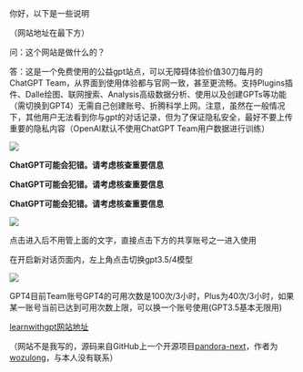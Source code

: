 你好，以下是一些说明

（网站地址在最下方）

问：这个网站是做什么的？

答：这是一个免费使用的公益gpt站点，可以无障碍体验价值30刀每月的ChatGPT Team，从界面到使用体验都与官网一致，甚至更流畅。支持Plugins插件、Dalle绘图、联网搜索、Analysis高级数据分析、使用以及创建GPTs等功能（需切换到GPT4）无需自己创建账号、折腾科学上网。注意，虽然在一般情况下，其他用户无法看到你与gpt的对话记录，但为了保证隐私安全，最好不要上传重要的隐私内容（OpenAI默认不使用ChatGPT Team用户数据进行训练）

![](https://pic.imgdb.cn/item/659f6fd2871b83018a1f96f7.png)

**ChatGPT可能会犯错。请考虑核查重要信息**

**ChatGPT可能会犯错。请考虑核查重要信息**

**ChatGPT可能会犯错。请考虑核查重要信息**

![](https://pic.imgdb.cn/item/657eb68dc458853aefdd8717.png)

点击进入后不用管上面的文字，直接点击下方的共享账号之一进入使用

在开启新对话页面内，左上角点击切换gpt3.5/4模型

![](https://pic.imgdb.cn/item/659fc8fb871b83018a5e520b.png)

GPT4目前Team账号GPT4的可用次数是100次/3小时，Plus为40次/3小时，如果某一账号当前已达到可用次数上限，可以换一个账号使用(GPT3.5基本无限用)

[learnwithgpt网站地址](https://neu.learnwithgpt.beauty/shared.html)

（网站不是我写的，源码来自GitHub上一个开源项目[pandora-next](https://github.com/pandora-next/deploy)，作者为[wozulong](https://github.com/wozulong)，与本人没有联系）



